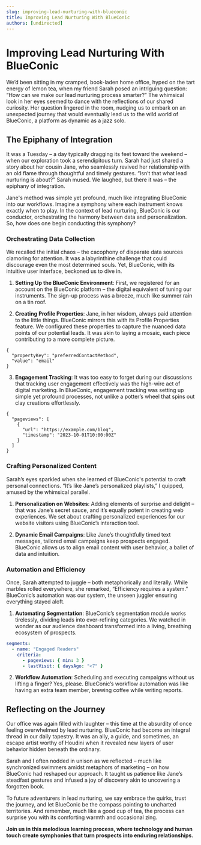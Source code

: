 ```yaml
---
slug: improving-lead-nurturing-with-blueconic
title: Improving Lead Nurturing With BlueConic
authors: [undirected]
---
```



# Improving Lead Nurturing With BlueConic

We’d been sitting in my cramped, book-laden home office, hyped on the tart energy of lemon tea, when my friend Sarah posed an intriguing question: “How can we make our lead nurturing process smarter?” The whimsical look in her eyes seemed to dance with the reflections of our shared curiosity. Her question lingered in the room, nudging us to embark on an unexpected journey that would eventually lead us to the wild world of BlueConic, a platform as dynamic as a jazz solo.

## The Epiphany of Integration

It was a Tuesday – a day typically dragging its feet toward the weekend – when our exploration took a serendipitous turn. Sarah had just shared a story about her cousin Jane, who seamlessly revived her relationship with an old flame through thoughtful and timely gestures. “Isn’t that what lead nurturing is about?” Sarah mused. We laughed, but there it was – the epiphany of integration.

Jane's method was simple yet profound, much like integrating BlueConic into our workflows. Imagine a symphony where each instrument knows exactly when to play. In the context of lead nurturing, BlueConic is our conductor, orchestrating the harmony between data and personalization. So, how does one begin conducting this symphony?

### Orchestrating Data Collection

We recalled the initial chaos – the cacophony of disparate data sources clamoring for attention. It was a labyrinthine challenge that could discourage even the most determined souls. Yet, BlueConic, with its intuitive user interface, beckoned us to dive in.

1. **Setting Up the BlueConic Environment**: First, we registered for an account on the BlueConic platform – the digital equivalent of tuning our instruments. The sign-up process was a breeze, much like summer rain on a tin roof.

2. **Creating Profile Properties**: Jane, in her wisdom, always paid attention to the little things. BlueConic mirrors this with its Profile Properties feature. We configured these properties to capture the nuanced data points of our potential leads. It was akin to laying a mosaic, each piece contributing to a more complete picture.

```
{
  "propertyKey": "preferredContactMethod",
  "value": "email"
}
```

3. **Engagement Tracking**: It was too easy to forget during our discussions that tracking user engagement effectively was the high-wire act of digital marketing. In BlueConic, engagement tracking was setting up simple yet profound processes, not unlike a potter’s wheel that spins out clay creations effortlessly.

```
{
  "pageviews": [
    {
      "url": "https://example.com/blog",
      "timestamp": "2023-10-01T10:00:00Z"
    }
  ]
}
```

### Crafting Personalized Content

Sarah’s eyes sparkled when she learned of BlueConic's potential to craft personal connections. “It’s like Jane’s personalized playlists,” I quipped, amused by the whimsical parallel.

1. **Personalization on Websites**: Adding elements of surprise and delight – that was Jane’s secret sauce, and it’s equally potent in creating web experiences. We set about crafting personalized experiences for our website visitors using BlueConic’s interaction tool.

2. **Dynamic Email Campaigns**: Like Jane’s thoughtfully timed text messages, tailored email campaigns keep prospects engaged. BlueConic allows us to align email content with user behavior, a ballet of data and intuition.

### Automation and Efficiency

Once, Sarah attempted to juggle – both metaphorically and literally. While marbles rolled everywhere, she remarked, “Efficiency requires a system.” BlueConic’s automation was our system, the unseen juggler ensuring everything stayed aloft.

1. **Automating Segmentation**: BlueConic’s segmentation module works tirelessly, dividing leads into ever-refining categories. We watched in wonder as our audience dashboard transformed into a living, breathing ecosystem of prospects.

```yaml
segments: 
  - name: "Engaged Readers"
    criteria:
      - pageviews: { min: 3 }
      - lastVisit: { daysAgo: "<7" }
```

2. **Workflow Automation**: Scheduling and executing campaigns without us lifting a finger? Yes, please. BlueConic’s workflow automation was like having an extra team member, brewing coffee while writing reports.

## Reflecting on the Journey

Our office was again filled with laughter – this time at the absurdity of once feeling overwhelmed by lead nurturing. BlueConic had become an integral thread in our daily tapestry. It was an ally, a guide, and sometimes, an escape artist worthy of Houdini when it revealed new layers of user behavior hidden beneath the ordinary.

Sarah and I often nodded in unison as we reflected – much like synchronized swimmers amidst metaphors of marketing – on how BlueConic had reshaped our approach. It taught us patience like Jane’s steadfast gestures and infused a joy of discovery akin to uncovering a forgotten book.

To future adventurers in lead nurturing, we say embrace the quirks, trust the journey, and let BlueConic be the compass pointing to uncharted territories. And remember, much like a good cup of tea, the process can surprise you with its comforting warmth and occasional zing.

**Join us in this melodious learning process, where technology and human touch create symphonies that turn prospects into enduring relationships.**
